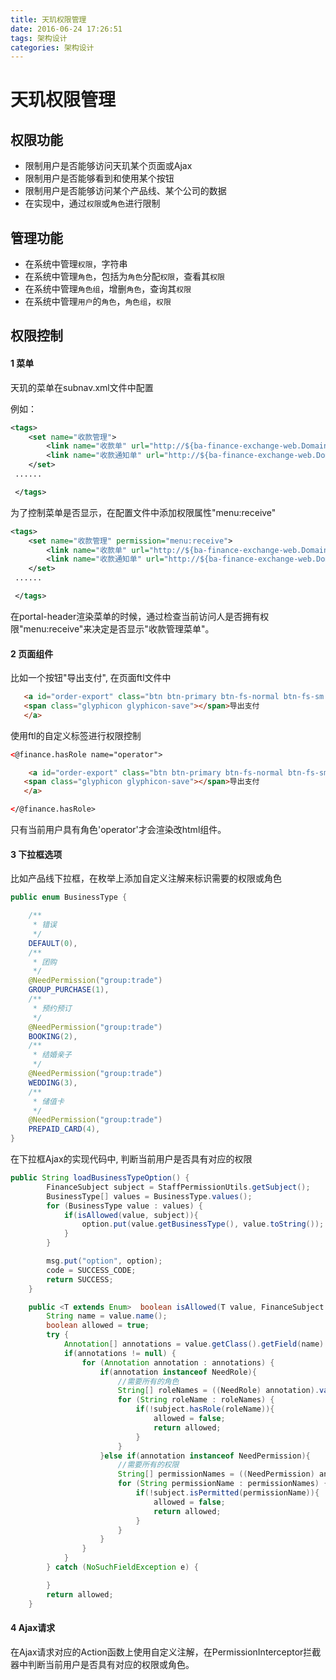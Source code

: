 ```yaml
---
title: 天玑权限管理
date: 2016-06-24 17:26:51
tags: 架构设计
categories: 架构设计
---
```


天玑权限管理
==========


权限功能
--------

- 限制用户是否能够访问天玑某个页面或Ajax
- 限制用户是否能够看到和使用某个按钮
- 限制用户是否能够访问某个产品线、某个公司的数据
- 在实现中，通过`权限`或`角色`进行限制

管理功能
--------

- 在系统中管理`权限`，字符串
- 在系统中管理`角色`，包括为`角色`分配`权限`，查看其`权限`
- 在系统中管理`角色组`，增删`角色`，查询其`权限`
- 在系统中管理`用户`的`角色`，`角色组`，`权限`


权限控制
--------

#### 1  菜单

天玑的菜单在subnav.xml文件中配置

例如：

```xml
<tags>
    <set name="收款管理">
        <link name="收款单" url="http://${ba-finance-exchange-web.Domain}/exchange/receiveorder/orderlist"/>
        <link name="收款通知单" url="http://${ba-finance-exchange-web.Domain}/exchange/receivenotify/orderlist"/>
    </set>
 ......

 </tags>

```

为了控制菜单是否显示，在配置文件中添加权限属性"menu:receive"

```xml
<tags>
    <set name="收款管理" permission="menu:receive">
        <link name="收款单" url="http://${ba-finance-exchange-web.Domain}/exchange/receiveorder/orderlist"/>
        <link name="收款通知单" url="http://${ba-finance-exchange-web.Domain}/exchange/receivenotify/orderlist"/>
    </set>
 ......

 </tags>

```

在portal-header渲染菜单的时候，通过检查当前访问人是否拥有权限"menu:receive"来决定是否显示"收款管理菜单"。


#### 2  页面组件

比如一个按钮"导出支付", 在页面ftl文件中

```html
   <a id="order-export" class="btn btn-primary btn-fs-normal btn-fs-sm ajaxdisabledbutton" style="display: none">
   <span class="glyphicon glyphicon-save"></span>导出支付
   </a>
```

使用ftl的自定义标签进行权限控制

```html
<@finance.hasRole name="operator">

    <a id="order-export" class="btn btn-primary btn-fs-normal btn-fs-sm ajaxdisabledbutton" style="display: none">
   <span class="glyphicon glyphicon-save"></span>导出支付
   </a>

</@finance.hasRole>
```
只有当前用户具有角色'operator'才会渲染改html组件。


#### 3  下拉框选项

比如产品线下拉框，在枚举上添加自定义注解来标识需要的权限或角色

```java
public enum BusinessType {

    /**
     * 错误
     */
    DEFAULT(0),
    /**
     * 团购
     */
    @NeedPermission("group:trade")
    GROUP_PURCHASE(1),
    /**
     * 预约预订
     */
    @NeedPermission("group:trade")
    BOOKING(2),
    /**
     * 结婚亲子
     */
    @NeedPermission("group:trade")
    WEDDING(3),
    /**
     * 储值卡
     */
    @NeedPermission("group:trade")
    PREPAID_CARD(4),
}
```

在下拉框Ajax的实现代码中, 判断当前用户是否具有对应的权限

```java
public String loadBusinessTypeOption() {
        FinanceSubject subject = StaffPermissionUtils.getSubject();
        BusinessType[] values = BusinessType.values();
        for (BusinessType value : values) {
            if(isAllowed(value, subject)){
                option.put(value.getBusinessType(), value.toString());
            }
        }

        msg.put("option", option);
        code = SUCCESS_CODE;
        return SUCCESS;
    }

    public <T extends Enum>  boolean isAllowed(T value, FinanceSubject subject){
        String name = value.name();
        boolean allowed = true;
        try {
            Annotation[] annotations = value.getClass().getField(name).getDeclaredAnnotations();
            if(annotations != null) {
                for (Annotation annotation : annotations) {
                    if(annotation instanceof NeedRole){
                        //需要所有的角色
                        String[] roleNames = ((NeedRole) annotation).value();
                        for (String roleName : roleNames) {
                            if(!subject.hasRole(roleName)){
                                allowed = false;
                                return allowed;
                            }
                        }
                    }else if(annotation instanceof NeedPermission){
                        //需要所有的权限
                        String[] permissionNames = ((NeedPermission) annotation).value();
                        for (String permissionName : permissionNames) {
                            if(!subject.isPermitted(permissionName)){
                                allowed = false;
                                return allowed;
                            }
                        }
                    }
                }
            }
        } catch (NoSuchFieldException e) {

        }
        return allowed;
    }
```

#### 4  Ajax请求

在Ajax请求对应的Action函数上使用自定义注解，在PermissionInterceptor拦截器中判断当前用户是否具有对应的权限或角色。
